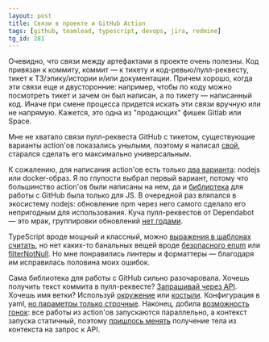 ```yaml
---
layout: post
title: Связи в проекте и GitHub Action
tags: [github, teamlead, typescript, devops, jira, redmine]
tg_id: 281
---
```

Очевидно, что связи между артефактами в проекте очень полезны. Код привязан к коммиту, коммит — к тикету и код-ревью/пулл-реквесту, тикет к ТЗ/эпику/истории и/или документации. Причем хорошо, когда эти связи еще и двусторонние: например, чтобы по коду можно посмотреть тикет и зачем он был написан, а по тикету — написанный код. Иначе при смене процесса придется искать эти связи вручную или не напрямую. Кажется, это одна из "продающих" фишек Gitlab или Space.

Мне не хватало связи пулл-реквеста GitHub с тикетом, существующие варианты action'ов показались унылыми, поэтому я написал [свой](https://github.com/ov7a/link-issue-action), старался сделать его максимально универсальным.

К сожалению, для написания action'ов есть только [два варианта](https://docs.github.com/en/actions/creating-actions/about-custom-actions#types-of-actions): nodejs или docker-образ. Я по глупости выбрал первый вариант, потому что большинство action'ов были написаны на нем, да и [библиотека](https://github.com/actions/toolkit) для работы с GitHub была только для JS. В очередной раз вляпался в экосистему nodejs: обновление npm через него самого сделало его непригодным для использования. Куча пулл-реквестов от Dependabot — это мрак, группировки обновлений [нет годами](https://github.com/dependabot/dependabot-core/issues/1190).

TypeScript вроде мощный и классный, можно [выражения в шаблонах считать](https://habr.com/ru/post/655705/), но нет каких-то банальных вещей вроде [безопасного enum](https://stackoverflow.com/questions/17380845/how-do-i-convert-a-string-to-enum-in-typescript) или [filterNotNull](https://github.com/microsoft/TypeScript/issues/16069). Но мне понравились линтеры и форматтеры — благодаря им исправилась половина моих ошибок.

Сама библиотека для работы с GitHub сильно разочаровала. Хочешь получить текст коммита в пулл-реквесте? [Запрашивай через API](https://github.community/t/accessing-commit-message-in-pull-request-event/17158). Хочешь имя ветки? Используй [окружение](https://github.com/ov7a/link-issue-action/blob/91a71c5ea4d45bc72d64f3655ebcce8ded973852/src/extractor.ts#L13) или [костыли](https://github.community/t/how-to-get-pr-branch-name-in-github-actions/16598). Конфигурация в yaml, [но параметры только строчные](https://docs.github.com/en/actions/creating-actions/metadata-syntax-for-github-actions#inputs). Наконец, добила [возможность гонок](https://github.community/t/race-condition-possible-from-rapidly-executed-concurrent-github-actions/137411): все работы из action'ов запускаются параллельно, а контекст запуска статичный, поэтому [пришлось менять](https://github.com/ov7a/link-issue-action/commit/f1dab50f8f7129719b323293fa7e2c5186bad826) получение тела из контекста на запрос к API.


